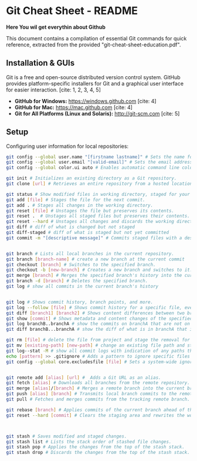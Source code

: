 #   Git Cheat Sheet - README
**Here You wil get everythin about Github**

This document contains a compilation of essential Git commands for quick reference, extracted from the provided "git-cheat-sheet-education.pdf".

##   Installation & GUIs

Git is a free and open-source distributed version control system. GitHub provides platform-specific installers for Git and a graphical user interface for easier interaction. [cite: 1, 2, 3, 4, 5]

* **GitHub for Windows:** https://windows.github.com [cite: 4]
* **GitHub for Mac:** https://mac.github.com [cite: 4]
* **Git for All Platforms (Linux and Solaris):** http://git-scm.com [cite: 5]

##   Setup

Configuring user information for local repositories:

```bash
git config --global user.name "[firstname lastname]" # Sets the name for credit when reviewing version history.
git config --global user.email "[valid-email]" # Sets the email address associated with each history marker.
git config --global color.ui auto # Enables automatic command line coloring for Git.

git init # Initializes an existing directory as a Git repository.
git clone [url] # Retrieves an entire repository from a hosted location via URL.

git status # Show modified files in working directory, staged for your next commit
git add [file] # Stages the file for the next commit.
git add . # Stages all changes in the working directory.
git reset [file] # Unstages the file but preserves its contents.
git reset .  # Unstages all staged files but preserves their contents.
git reset --hard # Unstages all changes and discards the working directory.
git diff # diff of what is changed but not staged
git diff-staged # diff of what is staged but not yet committed
git commit -m "[descriptive message]" # Commits staged files with a descriptive message.


git branch # Lists all local branches in the current repository.
git branch [branch-name] # create a new branch at the current commit
git checkout [branch] # Switches to the specified branch.
git checkout -b [new-branch] # Creates a new branch and switches to it.
git merge [branch] # Merges the specified branch's history into the current one
git branch -d [branch] # Deletes the specified branch.
git log # show all commits in the current branch's history


git log # Shows commit history, branch points, and more.
git log --follow [file] # Shows commit history for a specific file, even across renames.
git diff [branch1] [branch2] # Shows content differences between two branches.
git show [commit] # Shows metadata and content changes of the specified commit.
git log branchB..branchA # show the commits on branchA that are not on branchB
git diff branchB...branchA # show the diff of what is in branchA that is not in branchB

git rm [file] # delete the file from project and stage the removal for commit
git mv [existing-path] [new-path] # change an existing file path and stage the move
git log--stat -M # show all commit logs with indication of any paths that moved
echo [pattern] >> .gitignore # Adds a pattern to ignore specific files and directories.
git config --global core.excludesfile [file] # Sets a system-wide ignore pattern for all local repositories.


git remote add [alias] [url] #  Adds a Git URL as an alias.
git fetch [alias] # Downloads all branches from the remote repository.
git merge [alias]/[branch] # Merges a remote branch into the current branch.
git push [alias] [branch] # Transmits local branch commits to the remote repository branch.
git pull # Fetches and merges commits from the tracking remote branch.

git rebase [branch] # Applies commits of the current branch ahead of the specified one.
git reset --hard [commit] # Clears the staging area and rewrites the working tree from the specified commit. 



git stash # Saves modified and staged changes.
git stash list # Lists the stack order of stashed file changes.
git stash pop # Applies the changes from the top of the stash stack.
git stash drop # Discards the changes from the top of the stash stack.
